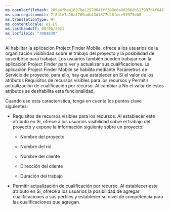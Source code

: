 ```yaml
---
ms.openlocfilehash: 205a4fbe41637be12970041ff309c0a8d206db513987c4f64610e842183ed781
ms.sourcegitcommit: 7f8d1e7a16af769adb43d1877c28fdce53975db8
ms.translationtype: HT
ms.contentlocale: es-ES
ms.lasthandoff: 08/06/2021
ms.locfileid: "7004839"
---
```

Al habilitar la aplicación Project Finder Mobile, ofrece a los usuarios de la organización visibilidad sobre el trabajo del proyecto y la posibilidad de suscribirse para trabajar. Los usuarios también pueden trabajar con la aplicación Project Finder para ver y actualizar sus cualificaciones. La aplicación Project Finder Mobile se habilita mediante Parámetros de Servicio de proyecto; para ello, hay que establecer en Sí el valor de los atributos Requisitos de recursos visibles para los recursos y Permitir actualización de cualificación por recurso. Al cambiar a No el valor de estos atributos se deshabilita esta funcionalidad.  
  
 Cuando use esta característica, tenga en cuenta los puntos clave siguientes:  
  
-   Requisitos de recursos visibles para los recursos. Al establecer este atributo en Sí, ofrece a los usuarios visibilidad sobre el trabajo del proyecto y expone la información siguiente sobre un proyecto:  
  
    -   Nombre del proyecto  
  
    -   Nombre del rol  
  
    -   Nombre del cliente  
  
    -   Dirección del cliente  
  
    -   Duración del trabajo  
  
-   Permitir actualización de cualificación por recurso. Al establecer este atributo en Sí, ofrece a los usuarios la posibilidad de agregar cualificaciones a sus perfiles y establecer su nivel de competencia para las cualificaciones que agregan.